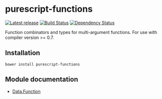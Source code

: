 # purescript-functions

[![Latest release](http://img.shields.io/bower/v/purescript-functions.svg)](https://github.com/purescript/purescript-functions/releases)
[![Build Status](https://travis-ci.org/purescript/purescript-functions.svg?branch=master)](https://travis-ci.org/purescript/purescript-functions)
[![Dependency Status](https://www.versioneye.com/user/projects/55848cea363861001500040b/badge.svg?style=flat)](https://www.versioneye.com/user/projects/55848cea363861001500040b)

Function combinators and types for multi-argument functions. For use with compiler version >= 0.7.

## Installation

```
bower install purescript-functions
```

## Module documentation

- [Data.Function](docs/Data/Function.md)

